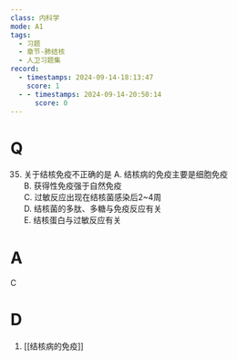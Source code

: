```yaml
---
class: 内科学
mode: A1
tags:
  - 习题
  - 章节-肺结核
  - 人卫习题集
record:
  - timestamps: 2024-09-14-18:13:47
    score: 1
  - - timestamps: 2024-09-14-20:50:14
      score: 0
---
```


# Q
35. 关于结核免疫不正确的是
A. 结核病的免疫主要是细胞免疫  
B. 获得性免疫强于自然免疫  
C. 过敏反应出现在结核菌感染后2~4周  
D. 结核菌的多肽、多糖与免疫反应有关  
E. 结核蛋白与过敏反应有关
# A
C
# D
1. [[结核病的免疫]]